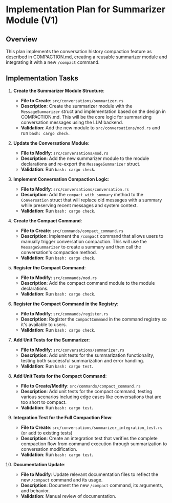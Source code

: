# Implementation Plan for Summarizer Module (V1)

## Overview
This plan implements the conversation history compaction feature as described in COMPACTION.md, creating a reusable summarizer module and integrating it with a new `/compact` command.

## Implementation Tasks

1. **Create the Summarizer Module Structure**:
   * **File to Create**: `src/conversations/summarizer.rs`
   * **Description**: Create the summarizer module with the `MessageSummarizer` struct and implementation based on the design in COMPACTION.md. This will be the core logic for summarizing conversation messages using the LLM backend.
   * **Validation**: Add the new module to `src/conversations/mod.rs` and run `bash: cargo check`.

2. **Update the Conversations Module**:
   * **File to Modify**: `src/conversations/mod.rs`
   * **Description**: Add the new summarizer module to the module declarations and re-export the `MessageSummarizer` struct.
   * **Validation**: Run `bash: cargo check`.

3. **Implement Conversation Compaction Logic**:
   * **File to Modify**: `src/conversations/conversation.rs`
   * **Description**: Add the `compact_with_summary` method to the `Conversation` struct that will replace old messages with a summary while preserving recent messages and system context.
   * **Validation**: Run `bash: cargo check`.

4. **Create the Compact Command**:
   * **File to Create**: `src/commands/compact_command.rs`
   * **Description**: Implement the `/compact` command that allows users to manually trigger conversation compaction. This will use the `MessageSummarizer` to create a summary and then call the conversation's compaction method.
   * **Validation**: Run `bash: cargo check`.

5. **Register the Compact Command**:
   * **File to Modify**: `src/commands/mod.rs`
   * **Description**: Add the compact command module to the module declarations.
   * **Validation**: Run `bash: cargo check`.

6. **Register the Compact Command in the Registry**:
   * **File to Modify**: `src/commands/register.rs`
   * **Description**: Register the `CompactCommand` in the command registry so it's available to users.
   * **Validation**: Run `bash: cargo check`.

7. **Add Unit Tests for the Summarizer**:
   * **File to Modify**: `src/conversations/summarizer.rs`
   * **Description**: Add unit tests for the summarization functionality, testing both successful summarization and error handling.
   * **Validation**: Run `bash: cargo test`.

8. **Add Unit Tests for the Compact Command**:
   * **File to Create/Modify**: `src/commands/compact_command.rs`
   * **Description**: Add unit tests for the compact command, testing various scenarios including edge cases like conversations that are too short to compact.
   * **Validation**: Run `bash: cargo test`.

9. **Integration Test for the Full Compaction Flow**:
   * **File to Create**: `src/conversations/summarizer_integration_test.rs` (or add to existing tests)
   * **Description**: Create an integration test that verifies the complete compaction flow from command execution through summarization to conversation modification.
   * **Validation**: Run `bash: cargo test`.

10. **Documentation Update**:
    * **File to Modify**: Update relevant documentation files to reflect the new `/compact` command and its usage.
    * **Description**: Document the new `/compact` command, its arguments, and behavior.
    * **Validation**: Manual review of documentation.